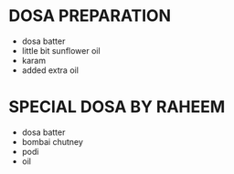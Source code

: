 # DOSA PREPARATION 

* dosa batter
* little bit sunflower oil  
* karam 
* added extra oil 

# SPECIAL DOSA BY RAHEEM 

* dosa batter 
* bombai chutney 
* podi 
* oil 

